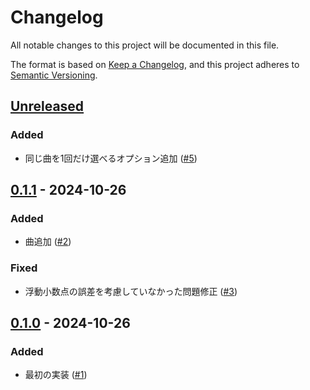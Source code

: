 # Changelog

All notable changes to this project will be documented in this file.

The format is based on [Keep a Changelog](https://keepachangelog.com/en/1.1.0/),
and this project adheres to [Semantic Versioning](https://semver.org/spec/v2.0.0.html).

## [Unreleased]

### Added

- 同じ曲を1回だけ選べるオプション追加 ([#5](https://github.com/UltraSoundUS/taiko-rta/pull/5))

## [0.1.1] - 2024-10-26

### Added

- 曲追加 ([#2](https://github.com/UltraSoundUS/taiko-rta/pull/2))

### Fixed

- 浮動小数点の誤差を考慮していなかった問題修正 ([#3](https://github.com/UltraSoundUS/taiko-rta/pull/3))

## [0.1.0] - 2024-10-26

### Added

- 最初の実装 ([#1](https://github.com/UltraSoundUS/taiko-rta/pull/1))

[Unreleased]: https://github.com/UltraSoundUS/taiko-rta/compare/0.1.1...HEAD
[0.1.1]: https://github.com/UltraSoundUS/taiko-rta/compare/0.1.0...0.1.1
[0.1.0]: https://github.com/UltraSoundUS/taiko-rta/releases/tag/0.1.0
